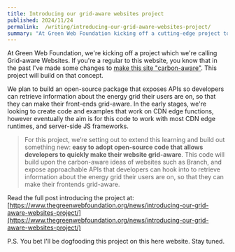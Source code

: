 ```yaml
---
title: Introducing our grid-aware websites project
published: 2024/11/24
permalink:  /writing/introducing-our-grid-aware-websites-project/
summary: "At Green Web Foundation kicking off a cutting-edge project to explore our idea for making grid-aware websites a commonplace tool in website developer toolkits, thanks to funding from\_SIDN Fonds."
---
```


At Green Web Foundation, we're kicking off a project which we're calling Grid-aware Websites. If you're a regular to this website, you know that in the past I've made some changes to [make this site "carbon-aware"](https://fershad.com/writing/making-this-website-carbon-aware/). This project will build on that concept.

We plan to build an open-source package that exposes APIs so developers can retrieve information about the energy grid their users are on, so that they can make their front-ends grid-aware. In the early stages, we're looking to create code and examples that work on CDN edge functions, however eventually the aim is for this code to work with most CDN edge runtimes, and server-side JS frameworks.

> For this project, we’re setting out to extend this learning and build out something new: **easy to adopt open-source code that allows developers to quickly make their website grid-aware**. This code will build upon the carbon-aware ideas of websites such as Branch, and expose approachable APIs that developers can hook into to retrieve information about the energy grid their users are on, so that they can make their frontends grid-aware.

Read the full post introducing the project at: [https://www.thegreenwebfoundation.org/news/introducing-our-grid-aware-websites-project/](https://www.thegreenwebfoundation.org/news/introducing-our-grid-aware-websites-project/)

P.S. You bet I'll be dogfooding this project on this here website. Stay tuned.
